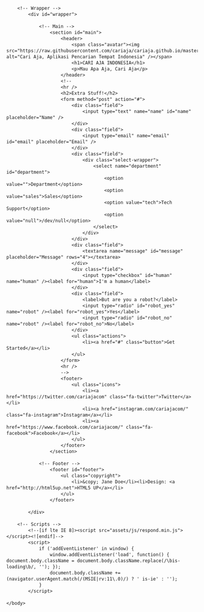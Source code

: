 
<!--
	Identity by HTML5 UP
	html5up.net | @ajlkn
	Free for personal and commercial use under the CCA 3.0 license (html5up.net/license)
-->
<html>
	<head>
		<title>CARI AJA INDONESIA</title>
		<meta charset="utf-8" />
		<meta name="viewport" content="width=device-width, initial-scale=1" />
		<!--[if lte IE 8]><script src="assets/js/html5shiv.js"></script><![endif]-->
		<link rel="stylesheet" href="assets/css/main.css" />
		<!--[if lte IE 9]><link rel="stylesheet" href="assets/css/ie9.css" /><![endif]-->
		<!--[if lte IE 8]><link rel="stylesheet" href="assets/css/ie8.css" /><![endif]-->
		<noscript><link rel="stylesheet" href="assets/css/noscript.css" /></noscript>
	</head>
	<body class="is-loading">

		<!-- Wrapper -->
			<div id="wrapper">

				<!-- Main -->
					<section id="main">
						<header>
							<span class="avatar"><img src="https://raw.githubusercontent.com/cariaja/cariaja.github.io/master/avatar.jpg" alt="Cari Aja, Aplikasi Pencarian Tempat Indonesia" /></span>
							<h1>CARI AJA INDONESIA</h1>
							<p>Mau Apa Aja, Cari Aja</p>
						</header>
						<!--
						<hr />
						<h2>Extra Stuff!</h2>
						<form method="post" action="#">
							<div class="field">
								<input type="text" name="name" id="name" placeholder="Name" />
							</div>
							<div class="field">
								<input type="email" name="email" id="email" placeholder="Email" />
							</div>
							<div class="field">
								<div class="select-wrapper">
									<select name="department" id="department">
										<option value="">Department</option>
										<option value="sales">Sales</option>
										<option value="tech">Tech Support</option>
										<option value="null">/dev/null</option>
									</select>
								</div>
							</div>
							<div class="field">
								<textarea name="message" id="message" placeholder="Message" rows="4"></textarea>
							</div>
							<div class="field">
								<input type="checkbox" id="human" name="human" /><label for="human">I'm a human</label>
							</div>
							<div class="field">
								<label>But are you a robot?</label>
								<input type="radio" id="robot_yes" name="robot" /><label for="robot_yes">Yes</label>
								<input type="radio" id="robot_no" name="robot" /><label for="robot_no">No</label>
							</div>
							<ul class="actions">
								<li><a href="#" class="button">Get Started</a></li>
							</ul>
						</form>
						<hr />
						-->
						<footer>
							<ul class="icons">
								<li><a href="https://twitter.com/cariajacom" class="fa-twitter">Twitter</a></li>
								<li><a href="instagram.com/cariajacom/" class="fa-instagram">Instagram</a></li>
								<li><a href="https://www.facebook.com/cariajacom/" class="fa-facebook">Facebook</a></li>
							</ul>
						</footer>
					</section>

				<!-- Footer -->
					<footer id="footer">
						<ul class="copyright">
							<li>&copy; Jane Doe</li><li>Design: <a href="http://html5up.net">HTML5 UP</a></li>
						</ul>
					</footer>

			</div>

		<!-- Scripts -->
			<!--[if lte IE 8]><script src="assets/js/respond.min.js"></script><![endif]-->
			<script>
				if ('addEventListener' in window) {
					window.addEventListener('load', function() { document.body.className = document.body.className.replace(/\bis-loading\b/, ''); });
					document.body.className += (navigator.userAgent.match(/(MSIE|rv:11\.0)/) ? ' is-ie' : '');
				}
			</script>

	</body>
</html>
